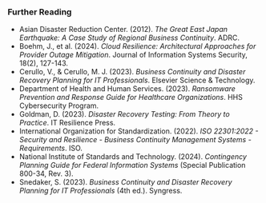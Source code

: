 
### Further Reading

- Asian Disaster Reduction Center. (2012). *The Great East Japan Earthquake: A Case Study of Regional Business Continuity*. ADRC.
- Boehm, J., et al. (2024). *Cloud Resilience: Architectural Approaches for Provider Outage Mitigation*. Journal of Information Systems Security, 18(2), 127-143.
- Cerullo, V., & Cerullo, M. J. (2023). *Business Continuity and Disaster Recovery Planning for IT Professionals*. Elsevier Science & Technology.
- Department of Health and Human Services. (2023). *Ransomware Prevention and Response Guide for Healthcare Organizations*. HHS Cybersecurity Program.
- Goldman, D. (2023). *Disaster Recovery Testing: From Theory to Practice*. IT Resilience Press.
- International Organization for Standardization. (2022). *ISO 22301:2022 - Security and Resilience - Business Continuity Management Systems - Requirements*. ISO.
- National Institute of Standards and Technology. (2024). *Contingency Planning Guide for Federal Information Systems* (Special Publication 800-34, Rev. 3).
- Snedaker, S. (2023). *Business Continuity and Disaster Recovery Planning for IT Professionals* (4th ed.). Syngress.
